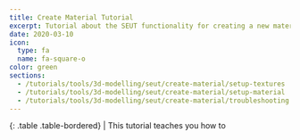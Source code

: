 ```yaml
---
title: Create Material Tutorial
excerpt: Tutorial about the SEUT functionality for creating a new material.
date: 2020-03-10
icon:
  type: fa
  name: fa-square-o
color: green
sections:
  - /tutorials/tools/3d-modelling/seut/create-material/setup-textures
  - /tutorials/tools/3d-modelling/seut/create-material/setup-material
  - /tutorials/tools/3d-modelling/seut/create-material/troubleshooting
---
```


<div class="table-responsive">

{: .table .table-bordered}
| This tutorial teaches you how to 

</div>
